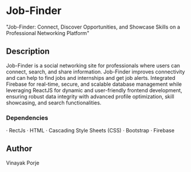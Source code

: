# Job-Finder
"Job-Finder: Connect, Discover Opportunities, and Showcase Skills on a Professional Networking Platform"

## Description
Job-Finder is a social networking site for professionals where users can connect, search, and share information. Job-Finder improves connectivity and can help to find jobs and internships and get job alerts. Integrated Firebase for real-time, secure, and scalable database management while leveraging ReactJS for dynamic and user-friendly frontend development, ensuring robust data integrity with advanced profile optimization, skill showcasing, and search functionalities.

### Dependencies

· RectJs  · HTML  · Cascading Style Sheets (CSS)  · Bootstrap  · Firebase

## Author

Vinayak Porje 

